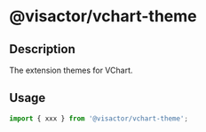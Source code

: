 # @visactor/vchart-theme

## Description

The extension themes for VChart.

## Usage

```typescript
import { xxx } from '@visactor/vchart-theme';
```
